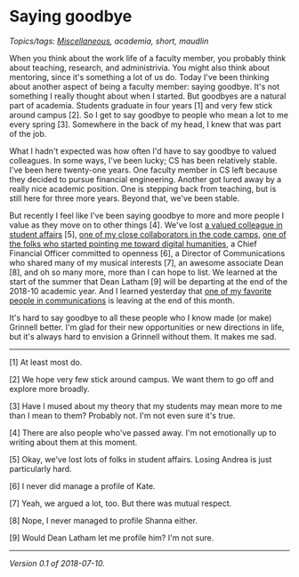 Saying goodbye
==============

*Topics/tags: [Miscellaneous](index-misc), academia, short, maudlin*

When you think about the work life of a faculty member, you probably think
about teaching, research, and administrivia.  You might also think about
mentoring, since it's something a lot of us do.  Today I've been thinking
about another aspect of being a faculty member: saying goodbye.  It's not
something I really thought about when I started.  But goodbyes are a natural
part of academia.  Students graduate in four years [1] and very few stick
around campus [2].  So I get to say goodbye to people who mean a lot to
me every spring [3].  Somewhere in the back of my head, I knew that was
part of the job.  

What I hadn't expected was how often I'd have to say goodbye to valued
colleagues.  In some ways, I've been lucky; CS has been relatively stable.
I've been here twenty-one years.  One faculty member in CS left because
they decided to pursue financial engineering.  Another got lured away
by a really nice academic position.  One is stepping back from teaching,
but is still here for three more years.  Beyond that, we've been stable.

But recently I feel like I've been saying goodbye to more and more
people I value as they move on to other things [4].  We've lost
[a valued colleague in student affairs](andrea-conner) [5], [one of my
close collaborators in the code camps](narren-brown), [one of the folks
who started pointing me toward digital humanities](rachel-schnepper),
a Chief Financial Officer committed to openness [6], a Director of
Communications who shared many of my musical interests [7], an awesome
associate Dean [8], and oh so many more, more than I can hope to list.
We learned at the start of the summer that Dean Latham [9] will be departing
at the end of the 2018-10 academic year.  And I learned yesterday that
[one of my favorite people in communications](adrienne-hardin) is leaving
at the end of this month.

It's hard to say goodbye to all these people who I know made (or make)
Grinnell better.  I'm glad for their new opportunities or new directions
in life, but it's always hard to envision a Grinnell without them.  It
makes me sad.

---

[1] At least most do.

[2] We hope very few stick around campus.  We want them to go off and 
explore more broadly.

[3] Have I mused about my theory that my students may mean more to me than
I mean to them?  Probably not.  I'm not even sure it's true.

[4] There are also people who've passed away.  I'm not emotionally up to
writing about them at this moment.

[5] Okay, we've lost lots of folks in student affairs.  Losing Andrea is
just particularly hard.

[6] I never did manage a profile of Kate.

[7] Yeah, we argued a lot, too.  But there was mutual respect.

[8] Nope, I never managed to profile Shanna either.

[9] Would Dean Latham let me profile him?  I'm not sure.

---

*Version 0.1 of 2018-07-10.*
